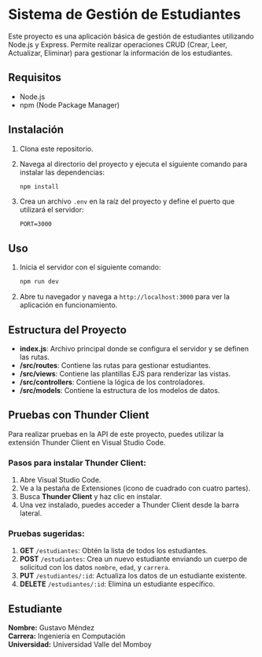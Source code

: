 

# Sistema de Gestión de Estudiantes

Este proyecto es una aplicación básica de gestión de estudiantes utilizando Node.js y Express. Permite realizar operaciones CRUD (Crear, Leer, Actualizar, Eliminar) para gestionar la información de los estudiantes.

## Requisitos

- Node.js
- npm (Node Package Manager)

## Instalación

1. Clona este repositorio.
2. Navega al directorio del proyecto y ejecuta el siguiente comando para instalar las dependencias:

   ```bash
   npm install
   ```

3. Crea un archivo `.env` en la raíz del proyecto y define el puerto que utilizará el servidor:

   ```
   PORT=3000
   ```

## Uso

1. Inicia el servidor con el siguiente comando:

   ```bash
   npm run dev
   ```

2. Abre tu navegador y navega a `http://localhost:3000` para ver la aplicación en funcionamiento.

## Estructura del Proyecto

- **index.js**: Archivo principal donde se configura el servidor y se definen las rutas.
- **/src/routes**: Contiene las rutas para gestionar estudiantes.
- **/src/views**: Contiene las plantillas EJS para renderizar las vistas.
- **/src/controllers**: Contiene la lógica de los controladores.
- **/src/models**: Contiene la estructura de los modelos de datos.

## Pruebas con Thunder Client

Para realizar pruebas en la API de este proyecto, puedes utilizar la extensión Thunder Client en Visual Studio Code. 

### Pasos para instalar Thunder Client:

1. Abre Visual Studio Code.
2. Ve a la pestaña de Extensiones (icono de cuadrado con cuatro partes).
3. Busca **Thunder Client** y haz clic en instalar.
4. Una vez instalado, puedes acceder a Thunder Client desde la barra lateral.

### Pruebas sugeridas:

1. **GET** `/estudiantes`: Obtén la lista de todos los estudiantes.
2. **POST** `/estudiantes`: Crea un nuevo estudiante enviando un cuerpo de solicitud con los datos `nombre`, `edad`, y `carrera`.
3. **PUT** `/estudiantes/:id`: Actualiza los datos de un estudiante existente.
4. **DELETE** `/estudiantes/:id`: Elimina un estudiante específico.

## Estudiante

**Nombre:** Gustavo Méndez  
**Carrera:** Ingeniería en Computación  
**Universidad:** Universidad Valle del Momboy
